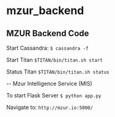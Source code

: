 mzur_backend
============

MZUR Backend Code
---

Start Cassandra: 
`$ cassandra -f`

Start Titan
`$TITAN/bin/titan.sh start`

Status Titan
`$TITAN/bin/titan.sh status`

--
Mzur Intelligence Service (MIS)

To start Flask Server
`$ python app.py`

Navigate to:
`http://mzur.io:5000/`


